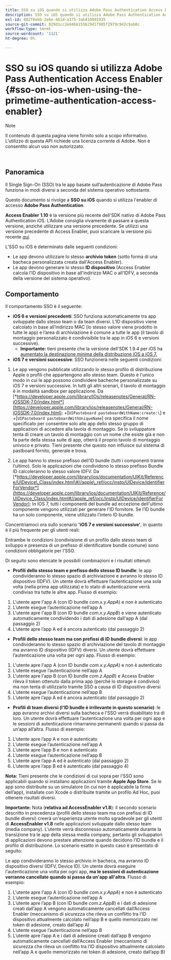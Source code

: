 ```yaml
---
title: SSO su iOS quando si utilizza Adobe Pass Authentication Access Enabler
description: SSO su iOS quando si utilizza Adobe Pass Authentication Access Enabler
exl-id: 882f0abb-2e6e-461d-a375-3ab410991935
source-git-commit: 929d1cc2e0466155b29d1f905f2979c942c9ab8c
workflow-type: tm+mt
source-wordcount: '1121'
ht-degree: 0%

---
```


# SSO su iOS quando si utilizza Adobe Pass Authentication Access Enabler {#sso-on-ios-when-using-the-primetime-authentication-access-enabler}

>[!NOTE]
>
>Il contenuto di questa pagina viene fornito solo a scopo informativo. L’utilizzo di questa API richiede una licenza corrente di Adobe. Non è consentito alcun uso non autorizzato.

</br>

## Panoramica

Il Single Sign-On (SSO) tra le app basate sull’autenticazione di Adobe Pass funziona in modi diversi a seconda del sistema operativo sottostante.

Questo documento si rivolge a **SSO su iOS** quando si utilizza l&#39;enabler di accesso **Adobe Pass Authentication**.

**Access Enabler** **1.10** è la versione più recente dell&#39;SDK nativo di Adobe Pass Authentication iOS. L’Adobe consiglia vivamente di passare a questa versione, anziché utilizzare una versione precedente. Se utilizzi una versione precedente di Access Enabler, puoi scaricare la versione più recente [qui](https://tve.zendesk.com/hc/en-us/articles/204963209-iOS-Native-AccessEnabler-Library).

L’SSO su iOS è determinato dalle seguenti condizioni:

- Le app devono utilizzare lo stesso **archivio token** (sotto forma di una bacheca personalizzata creata dall&#39;Access Enabler).
- Le app devono generare lo stesso **ID dispositivo** (Access Enabler calcola l&#39;ID dispositivo in base all&#39;indirizzo MAC o all&#39;IDFV, a seconda della versione del sistema operativo).

## Comportamento

Il comportamento SSO è il seguente:

- **iOS 6 e versioni precedenti**: SSO funziona automaticamente tra app sviluppate dallo stesso team o da team diversi. L’ID dispositivo viene calcolato in base all’indirizzo MAC (lo stesso valore viene prodotto in tutte le app) e l’area di archiviazione è comune a tutte le app (il tavolo di montaggio personalizzato è condivisibile tra le app in iOS 6 e versioni successive).
   - **Importante:** tieni presente che la versione dell&#39;SDK 1.9.4 per iOS ha [aumentato la destinazione minima della distribuzione iOS a iOS 7.](https://tve.zendesk.com/hc/en-us/articles/204963209-iOS-Native-AccessEnabler-Library)
- **iOS 7 e versioni successive**: SSO funzionerà nelle seguenti condizioni:

1. Le app vengono pubblicate utilizzando lo stesso profilo di distribuzione Apple o profili che appartengono allo stesso team. Questo è l&#39;unico modo in cui le app possono condividere bacheche personalizzate su iOS 7 e versioni successive. In tutti gli altri scenari, il tavolo di montaggio è in modalità sandbox per applicazione. Da [*https://developer.apple.com/library/IOs/releasenotes/General/RN-iOSSDK-7.0/index.html*](https://developer.apple.com/library/ios/releasenotes/General/RN-iOSSDK-7.0/index.html): \+\[`UIPasteboard pasteboardWithName:create:\`] e +\[`UIPasteboard pasteboardWithUniqueName`\] ora specifica il nome specificato per consentire solo alle app dello stesso gruppo di applicazioni di accedere alla tavola di montaggio. Se lo sviluppatore tenta di creare un tavolo di montaggio con un nome che esiste già e non fa parte della stessa suite di app, otterrà il proprio tavolo di montaggio univoco e privato. Tieni presente che questo non influisce sul sistema di pastboard fornito, generale e trova.

1. Le app hanno lo stesso prefisso dell’ID bundle (tutti i componenti tranne l’ultimo). Solo le applicazioni che condividono lo stesso prefisso Bundle ID calcoleranno lo stesso valore IDFV. Da [*https://developer.apple.com/library/ios/documentation/UIKit/Reference/UIDevice\_Class/index.html\#//apple\_ref/occ/instp/UIDevice/identifierForVendor*](https://developer.apple.com/library/ios/documentation/UIKit/Reference/UIDevice_Class/index.html#//apple_ref/occ/instp/UIDevice/identifierForVendor): In IOS 7, tutti i componenti del bundle ad eccezione dell&#39;ultimo componente vengono utilizzati per generare l&#39;ID fornitore. Se l’ID bundle ha un solo componente, viene utilizzato l’intero ID bundle.

Concentriamoci ora sullo scenario **&#39;iOS 7 e versioni successive&#39;**, in quanto è il più frequente per gli utenti reali:

Entrambe le condizioni (condivisione di un profilo dallo stesso team di sviluppo e presenza di un prefisso di identificatore bundle comune) sono condizioni obbligatorie per l’SSO.

Di seguito sono elencate le possibili combinazioni e i risultati ottenuti:

- **Profili dello stesso team e prefisso dello stesso ID bundle**: le app condivideranno lo stesso spazio di archiviazione e avranno lo stesso ID dispositivo (IDFV). Un utente dovrà effettuare l’autenticazione una sola volta (nella prima app utilizzata) e lo stato di autenticazione verrà condiviso tra tutte le altre app. Flusso di esempio:

1. L&#39;utente apre l&#39;app A (con ID bundle *com.x.y.AppA*) e non è autenticato
1. L’utente esegue l’autenticazione nell’app A
1. L&#39;utente apre l&#39;app B (con ID bundle *com.x.y.AppB*) e viene autenticato automaticamente condividendo i dati di adesione dall&#39;app
A (dal passaggio 2)
1. L’utente apre l’app A ed è ancora autenticato (dal passaggio 2)



- **Profili dello stesso team ma con prefissi di ID bundle diversi**: le app condivideranno lo stesso spazio di archiviazione del tavolo di montaggio ma avranno ID dispositivo (IDFV) diversi. Un utente dovrà effettuare l’autenticazione una volta per ogni app. Flusso di esempio:

1. L&#39;utente apre l&#39;app A (con ID bundle *com.x.y.AppA*) e non è autenticato
1. L’utente esegue l’autenticazione nell’app A
1. L&#39;utente apre l&#39;app B (con ID bundle *com.z.AppB*) e Access Enabler rileva il token ottenuto dalla prima app (perché lo storage è condiviso) ma non tenta di utilizzarlo tramite SSO a causa di ID dispositivo diversi
1. L’utente esegue l’autenticazione nell’app B
1. L’utente apre l’app A ed è ancora autenticato (dal passaggio 2)



- **Profili di team diversi (l&#39;ID bundle è irrilevante in questo scenario)**: le app avranno archivi diversi sulla bacheca e l&#39;SSO verrà disabilitato tra di loro. Un utente dovrà effettuare l’autenticazione una volta per ogni app e le sessioni di autenticazione rimarranno permanenti quando si passa da un’app all’altra. Flusso di esempio:


1. L’utente apre l’app A e non è autenticato
1. L’utente esegue l’autenticazione nell’app A
1. L’utente apre l’app B e non è autenticato
1. L’utente esegue l’autenticazione nell’app B
1. L’utente apre l’app A ed è autenticato (dal passaggio 2)
1. L’utente apre l’app B ed è autenticato (dal passaggio 4)

**Nota:** Tieni presente che le condizioni di cui sopra per l&#39;SSO sono applicabili quando si installano applicazioni tramite **Apple App Store**. Se le app sono distribuite su un simulatore (in cui non è applicabile la firma dell’app), installate con Xcode o distribuite tramite un profilo Ad Hoc, puoi ottenere risultati diversi.

**Importante:** Nota (**relativa ad AccessEnabler v1.8**): il secondo scenario descritto in precedenza (profili dello stesso team ma con prefissi di ID bundle diversi) creerà un&#39;esperienza utente molto sgradevole per gli utenti di **AccessEnabler v1.8** nelle applicazioni sviluppate dallo stesso team (media company). L’utente verrà disconnesso automaticamente durante la transizione tra le app della stessa media company, pertanto gli sviluppatori di applicazioni devono prestare attenzione quando decidono l’ID bundle e il profilo di distribuzione. Lo scenario esatto in questo caso è presentato di seguito:

Le app condivideranno lo stesso archivio in bacheca, ma avranno ID dispositivo diversi (IDFV, Device ID). Un utente dovrà eseguire l&#39;autenticazione una volta per ogni app, **ma le sessioni di autenticazione verranno cancellate quando si passa da un&#39;app all&#39;altra**. Flusso di esempio:

1. L&#39;utente apre l&#39;app A (con ID bundle *com.x.y.AppA*) e non è autenticato
1. L’utente esegue l’autenticazione nell’app A
1. L’utente apre l’app B (con ID bundle *com.z.AppB*) e i dati di adesione creati dall’app A vengono automaticamente cancellati dall’Access Enabler (meccanismo di sicurezza che rileva un conflitto tra l’ID dispositivo attualmente calcolato nell’app B e quello memorizzato nei token di adesione, creato dall’app A)
1. L’utente esegue l’autenticazione nell’app B
1. L’utente apre l’app A e i dati di adesione creati dall’app B vengono automaticamente cancellati dall’Access Enabler (meccanismo di sicurezza che rileva un conflitto tra l’ID dispositivo attualmente calcolato nell’app A e quello memorizzato nei token di adesione, creato dall’app B)
